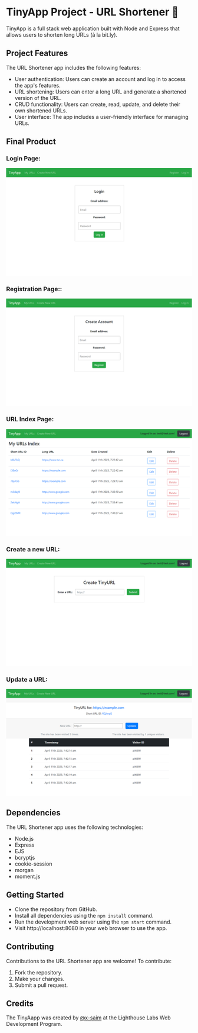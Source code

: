 # TinyApp Project - URL Shortener 🤏

TinyApp is a full stack web application built with Node and Express that allows users to shorten long URLs (à la bit.ly).

## Project Features

The URL Shortener app includes the following features:

* User authentication: Users can create an account and log in to access the app's features.
* URL shortening: Users can enter a long URL and generate a shortened version of the URL.
* CRUD functionality: Users can create, read, update, and delete their own shortened URLs.
* User interface: The app includes a user-friendly interface for managing URLs.

## Final Product

### Login Page:
!["Login"](https://github.com/x-saim/tinyapp/blob/master/docs/LOGIN.png?raw=true)

### Registration Page::
!["Register"](https://github.com/x-saim/tinyapp/blob/master/docs/REGISTER.png?raw=true)

### URL Index Page:
!["My URLs Index Page"](https://github.com/x-saim/tinyapp/blob/master/docs/URL_INDEX.png?raw=true)

### Create a new URL:
!["Page to create a new URL:"](https://github.com/x-saim/tinyapp/blob/master/docs/S2%20-urls.new.png?raw=true)

### Update a URL:
!["Update"](https://github.com/x-saim/tinyapp/blob/master/docs/EDIT%20URL.png?raw=true)

## Dependencies
The URL Shortener app uses the following technologies:

- Node.js
- Express
- EJS
- bcryptjs
- cookie-session
- morgan
- moment.js

## Getting Started

- Clone the repository from GitHub.
- Install all dependencies using the `npm install` command.
- Run the development web server using the `npm start` command.
- Visit http://localhost:8080 in your web browser to use the app.

## Contributing
Contributions to the URL Shortener app are welcome! To contribute:

1. Fork the repository.
2. Make your changes.
3. Submit a pull request.

## Credits
The TinyAapp was created by [@x-saim](https://github.com/x-saim) at the Lighthouse Labs Web Development Program.